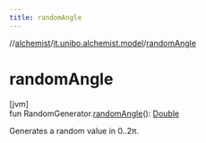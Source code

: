 ```yaml
---
title: randomAngle
---
```

//[alchemist](../../index.html)/[it.unibo.alchemist.model](index.html)/[randomAngle](random-angle.html)



# randomAngle



[jvm]\
fun RandomGenerator.[randomAngle](random-angle.html)(): [Double](https://kotlinlang.org/api/latest/jvm/stdlib/kotlin/-double/index.html)



Generates a random value in 0..2π.




